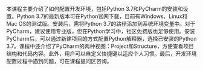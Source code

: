 本课程主要介绍了如何配置开发环境，包括Python 3.7和PyCharm的安装和设置。Python 3.7的最新版本可在Python官网下载，目前有Windows、Linux和Mac OS的测试版。安装后，需将Python 3.7的路径添加到系统环境变量中。对于PyCharm，建议使用专业版，但在Python学习中，社区免费版也足够使用。安装PyCharm后，可以通过新建项目的方式配置Python解释器，选择已安装的Python 3.7。课程中还介绍了PyCharm的两种视图：Project和Structure，方便查看项目结构和代码内容。此外，用户可以自定义快捷键以适应个人习惯。最后，开发环境配置过程中遇到问题，可在课程提问区咨询。